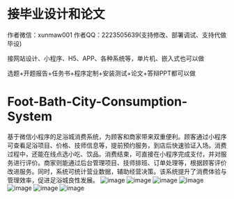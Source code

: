 # 接毕业设计和论文
作者微信：xunmaw001  作者QQ：2223505639(支持修改、部署调试、支持代做毕设)

接网站设计、小程序、H5、APP、各种系统等，单片机、嵌入式也可以做

选题+开题报告+任务书+程序定制+安装测试+论文+答辩PPT都可以做
# Foot-Bath-City-Consumption-System
基于微信小程序的足浴城消费系统，为顾客和商家带来双重便利。顾客通过小程序可查看足浴项目、价格、技师信息等，提前预约服务，到店后快速验证入场。消费过程中，还能在线点选小吃、饮品。消费结束，可直接在小程序完成支付，并对服务进行评价。商家则能通过后台管理项目、技师排班、订单处理等，根据顾客评价改进服务。同时，系统可统计营业数据，辅助经营决策。该系统提升了消费体验与管理效率，促进足浴城良性发展。 
![image](https://github.com/user-attachments/assets/16ea28fa-8604-455e-80c9-ecf172967402)
![image](https://github.com/user-attachments/assets/542fb472-0544-48cb-ab3f-5bb648a7b37f)
![image](https://github.com/user-attachments/assets/ea52b05f-3e70-4935-8a52-7e8b5fd4d731)
![image](https://github.com/user-attachments/assets/7fbc76d9-b040-4e97-a11d-0cc0077654d3)
![image](https://github.com/user-attachments/assets/ce7e71e6-9f44-41d8-b4b9-cb5b2c2e9ad7)
![image](https://github.com/user-attachments/assets/b28551f3-8cd7-4116-8681-3dfc102a4abf)
![image](https://github.com/user-attachments/assets/84e579c4-ec5b-4f7e-9c94-83fa8be0ca9a)
